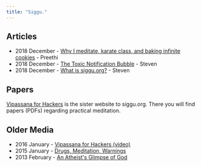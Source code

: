 ```yaml
---
title: "Siggu."
---
```


## Articles

- 2018 December - [Why I meditate, karate class, and baking infinite cookies](https://medium.com/siggu/week-1-the-week-before-christmas-or-why-i-meditate-karate-class-and-baking-infinite-cookies-48da5ca38b54) - Preethi
- 2018 December - [The Toxic Notification Bubble](https://medium.com/siggu/the-toxic-notification-bubble-2dbac032e34a) - Steven
- 2018 December - [What is siggu.org?](https://medium.com/siggu/what-is-siggu-org-a8e8823daee5) - Steven

## Papers

[Vipassana for Hackers](https://vipassana-for-hackers.org) is the sister website to siggu.org. There you will find papers (PDFs) regarding practical meditation.

## Older Media

- 2016 January - [Vipassana for Hackers (video)](https://www.youtube.com/watch?v=1BWYqHbF00c)
- 2015 January - [Drugs, Meditation, Warnings](http://blog.deobald.ca/2015/01/drugs-meditation-warnings.html)
- 2013 February - [An Atheist's Glimpse of God](http://blog.deobald.ca/2013/02/an-atheists-glimpse-of-god.html)
